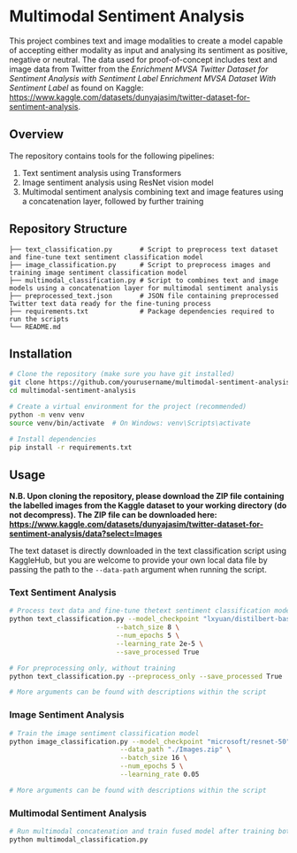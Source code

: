 # Multimodal Sentiment Analysis

This project combines text and image modalities to create a model capable of accepting either modality as input and analysing its sentiment as positive, negative or neutral. The data used for proof-of-concept includes text and image data from Twitter from the _Enrichment MVSA Twitter Dataset for Sentiment Analysis with Sentiment Label
Enrichment MVSA Dataset With Sentiment Label_ as found on Kaggle: https://www.kaggle.com/datasets/dunyajasim/twitter-dataset-for-sentiment-analysis.

## Overview

The repository contains tools for the following pipelines:
1. Text sentiment analysis using Transformers
2. Image sentiment analysis using ResNet vision model
3. Multimodal sentiment analysis combining text and image features using a concatenation layer, followed by further training 

## Repository Structure
```
├── text_classification.py       # Script to preprocess text dataset and fine-tune text sentiment classification model
├── image_classification.py      # Script to preprocess images and training image sentiment classification model
├── multimodal_classification.py # Script to combines text and image models using a concatenation layer for multimodal sentiment analysis
├── preprocessed_text.json       # JSON file containing preprocessed Twitter text data ready for the fine-tuning process
├── requirements.txt             # Package dependencies required to run the scripts
└── README.md
```
## Installation

```bash
# Clone the repository (make sure you have git installed)
git clone https://github.com/yourusername/multimodal-sentiment-analysis.git
cd multimodal-sentiment-analysis

# Create a virtual environment for the project (recommended)
python -m venv venv
source venv/bin/activate  # On Windows: venv\Scripts\activate

# Install dependencies
pip install -r requirements.txt
```

## Usage
**N.B. Upon cloning the repository, please download the ZIP file containing the labelled images from the Kaggle dataset to your working directory (do not decompress). The ZIP file can be downloaded here: https://www.kaggle.com/datasets/dunyajasim/twitter-dataset-for-sentiment-analysis/data?select=Images**

The text dataset is directly downloaded in the text classification script using KaggleHub, but you are welcome to provide your own local data file by passing the path to the ```--data-path``` argument when running the script.

### Text Sentiment Analysis

```bash
# Process text data and fine-tune thetext sentiment classification model
python text_classification.py --model_checkpoint "lxyuan/distilbert-base-multilingual-cased-sentiments-student" \
                           --batch_size 8 \
                           --num_epochs 5 \
                           --learning_rate 2e-5 \
                           --save_processed True

# For preprocessing only, without training 
python text_classification.py --preprocess_only --save_processed True

# More arguments can be found with descriptions within the script
```

### Image Sentiment Analysis

```bash
# Train the image sentiment classification model
python image_classification.py --model_checkpoint "microsoft/resnet-50" \
                            --data_path "./Images.zip" \
                            --batch_size 16 \
                            --num_epochs 5 \
                            --learning_rate 0.05

# More arguments can be found with descriptions within the script
```

### Multimodal Sentiment Analysis

```bash
# Run multimodal concatenation and train fused model after training both text and image models
python multimodal_classification.py
```
